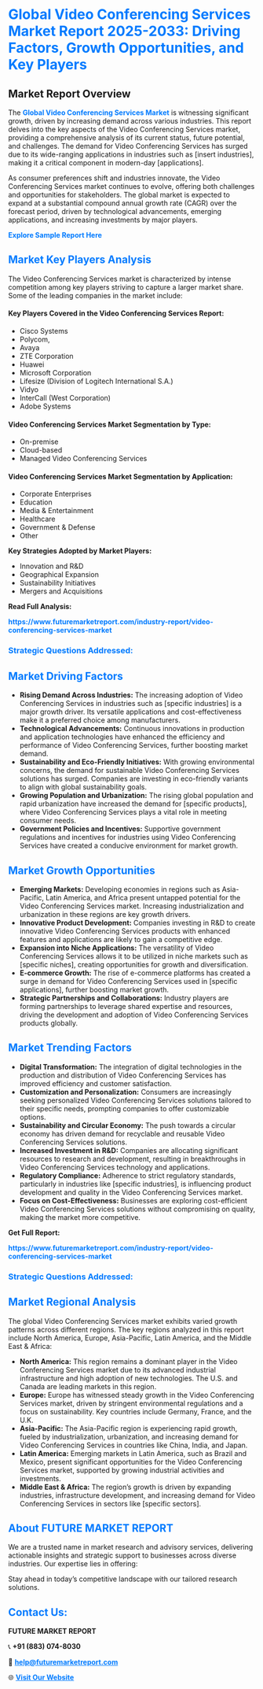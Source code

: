 <h1 style="color: #007BFF;">Global Video Conferencing Services Market Report 2025-2033: Driving Factors, Growth Opportunities, and Key Players</h1>

<section id="overview">
<h2>Market Report Overview</h2>
<p>The <a href="https://www.futuremarketreport.com/industry-report/video-conferencing-services-market" style="color: #007BFF; text-decoration: none;"><strong>Global Video Conferencing Services Market</strong></a> is witnessing significant growth, driven by increasing demand across various industries. This report delves into the key aspects of the Video Conferencing Services market, providing a comprehensive analysis of its current status, future potential, and challenges. The demand for Video Conferencing Services has surged due to its wide-ranging applications in industries such as [insert industries], making it a critical component in modern-day [applications].</p>
<p>As consumer preferences shift and industries innovate, the Video Conferencing Services market continues to evolve, offering both challenges and opportunities for stakeholders. The global market is expected to expand at a substantial compound annual growth rate (CAGR) over the forecast period, driven by technological advancements, emerging applications, and increasing investments by major players.</p>
</section>

<section id="overview">
<p><a href="https://www.futuremarketreport.com/request-sample/reportId=107509" style="color: #007BFF; text-decoration: none;"><strong>Explore Sample Report Here</strong></a></p>
</section>

<section id="key-players">
<h2 style="color: #007BFF;">Market Key Players Analysis</h2>
<p>The Video Conferencing Services market is characterized by intense competition among key players striving to capture a larger market share. Some of the leading companies in the market include:</p>
<h4>Key Players Covered in the Video Conferencing Services Report:</h4>
<ul><li>Cisco Systems</li><li>Polycom,</li><li>Avaya</li><li>ZTE Corporation</li><li>Huawei</li><li>Microsoft Corporation</li><li>Lifesize (Division of Logitech International S.A.)</li><li>Vidyo</li><li>InterCall (West Corporation)</li><li>Adobe Systems</li></ul>
<h4>Video Conferencing Services Market Segmentation by Type:</h4>
<ul><li>On-premise</li><li>Cloud-based</li><li>Managed Video Conferencing Services</li></ul>

<h4>Video Conferencing Services Market Segmentation by Application:</h4>
<ul><li>Corporate Enterprises</li><li>Education</li><li>Media &amp; Entertainment</li><li>Healthcare</li><li>Government &amp; Defense</li><li>Other</li></ul>
<p><strong>Key Strategies Adopted by Market Players:</strong></p>
<ul>
<li>Innovation and R&D</li>
<li>Geographical Expansion</li>
<li>Sustainability Initiatives</li>
<li>Mergers and Acquisitions</li>
</ul>
</section>

<section>
<p><strong>Read Full Analysis: </strong></p><a href="https://www.futuremarketreport.com/industry-report/video-conferencing-services-market" style="color: #007BFF; text-decoration: none;"><strong>https://www.futuremarketreport.com/industry-report/video-conferencing-services-market</strong></a>
<h3 style="color: #007BFF;">Strategic Questions Addressed:</h3>
</section>

<section id="driving-factors">
<h2 style="color: #007BFF;">Market Driving Factors</h2>
<ul>
<li><strong>Rising Demand Across Industries:</strong> The increasing adoption of Video Conferencing Services in industries such as [specific industries] is a major growth driver. Its versatile applications and cost-effectiveness make it a preferred choice among manufacturers.</li>
<li><strong>Technological Advancements:</strong> Continuous innovations in production and application technologies have enhanced the efficiency and performance of Video Conferencing Services, further boosting market demand.</li>
<li><strong>Sustainability and Eco-Friendly Initiatives:</strong> With growing environmental concerns, the demand for sustainable Video Conferencing Services solutions has surged. Companies are investing in eco-friendly variants to align with global sustainability goals.</li>
<li><strong>Growing Population and Urbanization:</strong> The rising global population and rapid urbanization have increased the demand for [specific products], where Video Conferencing Services plays a vital role in meeting consumer needs.</li>
<li><strong>Government Policies and Incentives:</strong> Supportive government regulations and incentives for industries using Video Conferencing Services have created a conducive environment for market growth.</li>
</ul>
</section>

<section id="growth-opportunities">
<h2 style="color: #007BFF;">Market Growth Opportunities</h2>
<ul>
<li><strong>Emerging Markets:</strong> Developing economies in regions such as Asia-Pacific, Latin America, and Africa present untapped potential for the Video Conferencing Services market. Increasing industrialization and urbanization in these regions are key growth drivers.</li>
<li><strong>Innovative Product Development:</strong> Companies investing in R&D to create innovative Video Conferencing Services products with enhanced features and applications are likely to gain a competitive edge.</li>
<li><strong>Expansion into Niche Applications:</strong> The versatility of Video Conferencing Services allows it to be utilized in niche markets such as [specific niches], creating opportunities for growth and diversification.</li>
<li><strong>E-commerce Growth:</strong> The rise of e-commerce platforms has created a surge in demand for Video Conferencing Services used in [specific applications], further boosting market growth.</li>
<li><strong>Strategic Partnerships and Collaborations:</strong> Industry players are forming partnerships to leverage shared expertise and resources, driving the development and adoption of Video Conferencing Services products globally.</li>
</ul>
</section>

<section id="trending-factors">
<h2 style="color: #007BFF;">Market Trending Factors</h2>
<ul>
<li><strong>Digital Transformation:</strong> The integration of digital technologies in the production and distribution of Video Conferencing Services has improved efficiency and customer satisfaction.</li>
<li><strong>Customization and Personalization:</strong> Consumers are increasingly seeking personalized Video Conferencing Services solutions tailored to their specific needs, prompting companies to offer customizable options.</li>
<li><strong>Sustainability and Circular Economy:</strong> The push towards a circular economy has driven demand for recyclable and reusable Video Conferencing Services solutions.</li>
<li><strong>Increased Investment in R&D:</strong> Companies are allocating significant resources to research and development, resulting in breakthroughs in Video Conferencing Services technology and applications.</li>
<li><strong>Regulatory Compliance:</strong> Adherence to strict regulatory standards, particularly in industries like [specific industries], is influencing product development and quality in the Video Conferencing Services market.</li>
<li><strong>Focus on Cost-Effectiveness:</strong> Businesses are exploring cost-efficient Video Conferencing Services solutions without compromising on quality, making the market more competitive.</li>
</ul>
</section>

<section>
<p><strong>Get Full Report: </strong></p><a href="https://www.futuremarketreport.com/industry-report/video-conferencing-services-market" style="color: #007BFF; text-decoration: none;"><strong>https://www.futuremarketreport.com/industry-report/video-conferencing-services-market</strong></a>
<h3 style="color: #007BFF;">Strategic Questions Addressed:</h3>
</section>


<section id="regional-analysis">
<h2 style="color: #007BFF;">Market Regional Analysis</h2>
<p>The global Video Conferencing Services market exhibits varied growth patterns across different regions. The key regions analyzed in this report include North America, Europe, Asia-Pacific, Latin America, and the Middle East & Africa:</p>
<ul>
<li><strong>North America:</strong> This region remains a dominant player in the Video Conferencing Services market due to its advanced industrial infrastructure and high adoption of new technologies. The U.S. and Canada are leading markets in this region.</li>
<li><strong>Europe:</strong> Europe has witnessed steady growth in the Video Conferencing Services market, driven by stringent environmental regulations and a focus on sustainability. Key countries include Germany, France, and the U.K.</li>
<li><strong>Asia-Pacific:</strong> The Asia-Pacific region is experiencing rapid growth, fueled by industrialization, urbanization, and increasing demand for Video Conferencing Services in countries like China, India, and Japan.</li>
<li><strong>Latin America:</strong> Emerging markets in Latin America, such as Brazil and Mexico, present significant opportunities for the Video Conferencing Services market, supported by growing industrial activities and investments.</li>
<li><strong>Middle East & Africa:</strong> The region’s growth is driven by expanding industries, infrastructure development, and increasing demand for Video Conferencing Services in sectors like [specific sectors].</li>
</ul>
</section>

<footer>
<h2 style="color: #007BFF;">About FUTURE MARKET REPORT</h2>
<p>We are a trusted name in market research and advisory services, delivering actionable insights and strategic support to businesses across diverse industries. Our expertise lies in offering:</p>

<p>Stay ahead in today’s competitive landscape with our tailored research solutions.</p>

<h2 style="color: #007BFF;">Contact Us:</h2>
<p><strong>FUTURE MARKET REPORT</strong></p>
<p>📞 <strong>+91 (883) 074-8030</strong></p>
<p>📧 <strong><a href="mailto:help@futuremarketreport.com" style="color: #007BFF;">help@futuremarketreport.com</a></strong></p>
<p>🌐 <strong><a href="https://www.futuremarketreport.com/" style="color: #007BFF;">Visit Our Website</a></strong></p>
</footer>